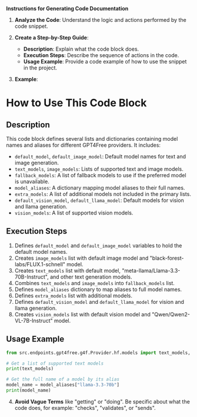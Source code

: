**Instructions for Generating Code Documentation**

1. **Analyze the Code**: Understand the logic and actions performed by the code snippet.

2. **Create a Step-by-Step Guide**:
    - **Description**: Explain what the code block does.
    - **Execution Steps**: Describe the sequence of actions in the code.
    - **Usage Example**: Provide a code example of how to use the snippet in the project.

3. **Example**:

How to Use This Code Block
=========================================================================================

Description
-------------------------
This code block defines several lists and dictionaries containing model names and aliases for different GPT4Free providers. It includes:
- `default_model`, `default_image_model`: Default model names for text and image generation.
- `text_models`, `image_models`: Lists of supported text and image models.
- `fallback_models`: A list of fallback models to use if the preferred model is unavailable.
- `model_aliases`: A dictionary mapping model aliases to their full names.
- `extra_models`: A list of additional models not included in the primary lists.
- `default_vision_model`, `default_llama_model`: Default models for vision and llama generation.
- `vision_models`: A list of supported vision models.

Execution Steps
-------------------------
1. Defines `default_model` and `default_image_model` variables to hold the default model names.
2. Creates `image_models` list with default image model and "black-forest-labs/FLUX.1-schnell" model.
3. Creates `text_models` list with default model, "meta-llama/Llama-3.3-70B-Instruct", and other text generation models.
4. Combines `text_models` and `image_models` into `fallback_models` list.
5. Defines `model_aliases` dictionary to map aliases to full model names.
6. Defines `extra_models` list with additional models.
7. Defines `default_vision_model` and `default_llama_model` for vision and llama generation.
8. Creates `vision_models` list with default vision model and "Qwen/Qwen2-VL-7B-Instruct" model.

Usage Example
-------------------------

```python
from src.endpoints.gpt4free.g4f.Provider.hf.models import text_models, model_aliases

# Get a list of supported text models
print(text_models)

# Get the full name of a model by its alias
model_name = model_aliases["llama-3.3-70b"]
print(model_name)
```

4. **Avoid Vague Terms** like "getting" or "doing". Be specific about what the code does, for example: "checks", "validates", or "sends".